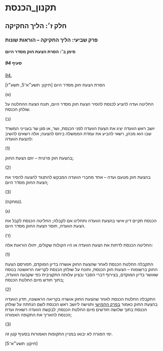 # תקנון_הכנסת

## חלק ז׳: הליך החקיקה

### פרק שביעי: הליך החקיקה – הוראות שונות

#### סימן ב׳: הסרת הצעת חוק מסדר היום

##### סעיף 94

[94.](https://he.wikisource.org/wiki/תקנון_הכנסת#s_yp_94)

הסרת הצעת חוק מסדר היום [תיקון: תשע״א־5, תשע״ז]

(א)

החליטה ועדה להציע לכנסת להסיר הצעת חוק מסדר היום, תונח הצעת ההחלטה על שולחן הכנסת.

(ב)

יושב ראש
הוועדה יציג את הצעת הוועדה לפני הכנסת, ושר, או סגן שר בענייני המשרד שבו
הוא מכהן, רשאי להביע את עמדת הממשלה ביחס להצעה; אלה רשאים להשיב להצעת
הוועדה:

(1)

בהצעת חוק פרטית – יוזם הצעת החוק;

(2)

בהצעת חוק מטעם ועדה – אחד מחברי הוועדה המבקש להתנגד להצעה להסיר את הצעת החוק מסדר היום;

(3)

(נמחקה).

(ג)

הכנסת תקיים דיון אישי בהצעת הוועדה ותחליט אם לקבלה; החליטה הכנסת לקבל את הצעת הוועדה, תוסר הצעת החוק מסדר היום.

(ד)

החליטה הכנסת לדחות את הצעת הוועדה או היו הקולות שקולים, יחולו הוראות אלה:

(1)

התקבלה
החלטת הכנסת לאחר שהצעת החוק אושרה בדיון המוקדם, תפורסם הצעת החוק ברשומות
– הצעות חוק הכנסת, ותונח על שולחן הכנסת לקריאה הראשונה בנוסח שאושר
בדיון המוקדם, בצירוף דברי הסבר ובציון עלותה התקציבית כפי שקבעה הוועדה,
בתוך חודש מיום החלטת הכנסת;

(2)

התקבלה החלטת הכנסת לאחר שהצעת החוק אושרה בקריאה הראשונה, תדון הוועדה בהצעת החוק כאמור [בפרק החמישי](https://he.wikisource.org/wiki/תקנון_הכנסת#hlq_z_prq_5)
ותגישה ליושב ראש הכנסת לשם הנחתה על שולחן הכנסת בתוך שלושה חודשים מיום
החלטת הכנסת; לבקשת הוועדה רשאית ועדת הכנסת להאריך את התקופה האמורה;

(3)

ימי הפגרה לא יבואו במניין התקופות האמורות בסעיף קטן זה.

[תיקון: תשע״א־5]